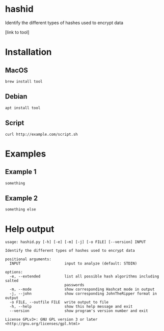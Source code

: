 # hashid
Identify the different types of hashes used to encrypt data


[link to tool]

# Installation
## MacOS
    brew install tool
## Debian
    apt install tool
## Script
    curl http://example.com/script.sh

# Examples

## Example 1
    something

## Example 2
    something else

# Help output
```
usage: hashid.py [-h] [-e] [-m] [-j] [-o FILE] [--version] INPUT

Identify the different types of hashes used to encrypt data

positional arguments:
  INPUT                    input to analyze (default: STDIN)

options:
  -e, --extended           list all possible hash algorithms including salted
                           passwords
  -m, --mode               show corresponding Hashcat mode in output
  -j, --john               show corresponding JohnTheRipper format in output
  -o FILE, --outfile FILE  write output to file
  -h, --help               show this help message and exit
  --version                show program's version number and exit

License GPLv3+: GNU GPL version 3 or later <http://gnu.org/licenses/gpl.html>

```




